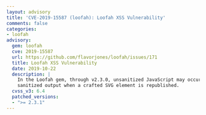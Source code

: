 ```yaml
---
layout: advisory
title: 'CVE-2019-15587 (loofah): Loofah XSS Vulnerability'
comments: false
categories:
- loofah
advisory:
  gem: loofah
  cve: 2019-15587
  url: https://github.com/flavorjones/loofah/issues/171
  title: Loofah XSS Vulnerability
  date: 2019-10-22
  description: |
    In the Loofah gem, through v2.3.0, unsanitized JavaScript may occur in
    sanitized output when a crafted SVG element is republished.
  cvss_v3: 6.4
  patched_versions:
  - ">= 2.3.1"
---
```

